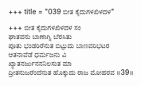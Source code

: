 +++
title = "039 ಬೀತ ಕೈದುಗಳಖಿಳದಳ"

+++
ಬೀತ ಕೈದುಗಳಖಿಳದಳ ಸಂ  
ಘಾತವನು ಬಾಣಾಗ್ನಿ ಬೆರಸಿತು  
ಪೂತು ಭಂಡರಿರೆನುತ ಬಿಟ್ಟುದು ಬಾಣವರಿಭಟರ  
ಆತನಾವೆಡೆ ಧರ್ಮಜನು ವಿ  
ಖ್ಯಾತನರ್ಜುನನನಿಲಸುತ ಮಾ  
ದ್ರೀತನುಜರೆಂದೆನುತ ಹೊಕ್ಕುದು ರಾಜ ಮೋಹರವ     ॥39॥